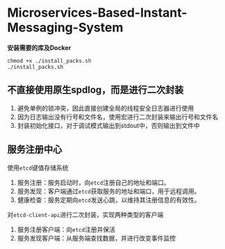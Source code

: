 # Microservices-Based-Instant-Messaging-System


**安装需要的库及Docker**

```
chmod +x ./install_packs.sh
./install_packs.sh
```

## 不直接使用原生spdlog，而是进行二次封装
1. 避免单例的锁冲突，因此直接创建全局的线程安全日志器进行使用
2. 因为日志输出没有行号和文件名，使用宏进行二次封装来输出行号和文件名
3. 封装初始化接口，对于调试模式输出到stdout中，否则输出到文件中


## 服务注册中心

使用`etcd`键值存储系统
1. 服务注册：服务启动时，向`etcd`注册自己的地址和端口。
2. 服务发现：客户端通过`etcd`获取服务的地址和端口，用于远程调用。
3. 健康检查：服务定期向`etcd`发送心跳，以维持其注册信息的有效性。

对`etcd-client-api`进行二次封装，实现两种类型的客户端
1. 服务注册客户端：向`etcd`注册并保活
2. 服务发现客户端：从服务端查找数据，并进行改变事件监控